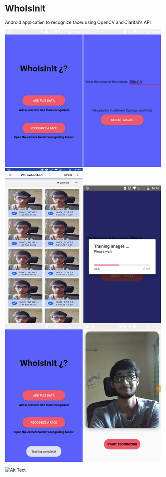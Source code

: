 # WhoIsInIt
Android application to recognize faces using OpenCV and Clarifai's API

<img src="https://raw.githubusercontent.com/srinath10101/WhoIsInIt/master/screenshots/1.png?token=AbDP358VvgIOz-fRqzw1mNExLi-VaVntks5cDRFXwA%3D%3D" data-canonical-src="https://gyazo.com/eb5c5741b6a9a16c692170a41a49c858.png" width="250" height="444" />


<img src="https://raw.githubusercontent.com/srinath10101/WhoIsInIt/master/screenshots/2.png?token=AbDP3732Op52SH_j47e6Q8EdPBu56awZks5cDRF5wA%3D%3D" data-canonical-src="https://gyazo.com/eb5c5741b6a9a16c692170a41a49c858.png" width="250" height="444" />

<img src="https://raw.githubusercontent.com/srinath10101/WhoIsInIt/master/screenshots/3.png?token=AbDP3zdR8yVgOxjjcUmqdbmsRl25Wsrqks5cDRGIwA%3D%3D" data-canonical-src="https://gyazo.com/eb5c5741b6a9a16c692170a41a49c858.png" width="250" height="500" />

<img src="https://raw.githubusercontent.com/srinath10101/WhoIsInIt/master/screenshots/4.png?token=AbDP36qt2JRSFulJAGYWMt1HAvJD3TNyks5cDRGewA%3D%3D" data-canonical-src="https://gyazo.com/eb5c5741b6a9a16c692170a41a49c858.png" width="250" height="444" />

<img src="https://raw.githubusercontent.com/srinath10101/WhoIsInIt/master/screenshots/5.png?token=AbDP30oGH3AVGUj-zO8J5LxYLZLtEJ3Eks5cDRGswA%3D%3D" data-canonical-src="https://gyazo.com/eb5c5741b6a9a16c692170a41a49c858.png" width="250" height="444" />

<img src="https://raw.githubusercontent.com/srinath10101/WhoIsInIt/master/screenshots/6.png?token=AbDP3xtQuHjhibFzuzoQCQqcHASimA8Hks5cDRHAwA%3D%3D" data-canonical-src="https://gyazo.com/eb5c5741b6a9a16c692170a41a49c858.png" width="250" height="444" />


![Alt Text](https://raw.githubusercontent.com/srinath10101/WhoIsInIt/master/screenshots/vid.gif?token=AbDP34X6IXR7erfQ8rwzEKbf6F2jrQvyks5cDRCJwA%3D%3D)